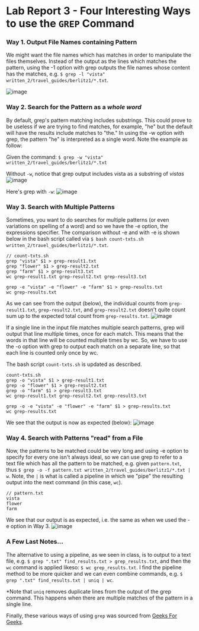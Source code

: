 # Lab Report 3 - Four Interesting Ways to use the `GREP` Command

### Way 1. Output File Names containing Pattern
We might want the file names which has matches in order to manipulate the files themselves. Instead of the output as the lines which matches the pattern, using the -1 option with grep outputs the file names whose content has the matches, e.g. `$ grep -l "vista" written_2/travel_guides/berlitz1/*.txt`.

![image](https://user-images.githubusercontent.com/111631103/221749504-0b350172-5d88-4e6b-bea2-0e436e05f007.png)

### Way 2. Search for the Pattern as a _whole word_ 
By default, grep's pattern matching includes substrings. This could prove to be useless if we are trying to find matches, for example, "he" but the default will have the results include matches to "the." In using the -w option with grep, the pattern "he" is interpreted as a single word. Note the example as follow: 

Given the command:
`$ grep -w "vista" written_2/travel_guides/berlitz1/*.txt`

Without `-w`, notice that grep output includes vista as a substring of _vistas_
![image](https://user-images.githubusercontent.com/111631103/221750282-22fdd0bc-a7b3-4d1d-90e0-a5060663e796.png)

Here's grep with `-w`:
![image](https://user-images.githubusercontent.com/111631103/221750361-433aad24-4f41-445c-bc4a-a85535d602bf.png)

### Way 3. Search with Multiple Patterns
Sometimes, you want to do searches for multiple patterns (or even variations on spelling of a word) and so we have the -e option, the expressions specifier. The comparison without -e and with -e is shown below in the bash script called via `$ bash count-txts.sh written_2/travel_guides/berlitz1/*.txt`.

```
// count-txts.sh
grep "vista" $1 > grep-result1.txt
grep "flower" $1 > grep-result2.txt
grep "farm" $1 > grep-result3.txt
wc grep-result1.txt grep-result2.txt grep-result3.txt

grep -e "vista" -e "flower" -e "farm" $1 > grep-results.txt
wc grep-results.txt
```

As we can see from the output (below), the individual counts from `grep-result1.txt`, `grep-result2.txt`, and `grep-result2.txt` doesn't quite count sum up to the expected total count from `grep-results.txt`.
![image](https://user-images.githubusercontent.com/111631103/221747234-96bdbbda-9619-4c4a-b4ff-447c58f601fc.png)

If a single line in the input file matches multiple search patterns, grep will output that line multiple times, once for each match. This means that the words in that line will be counted multiple times by wc. So, we have to use the -o option with grep to output each match on a separate line, so that each line is counted only once by wc.

The bash script `count-txts.sh` is updated as described.

```
count-txts.sh
grep -o "vista" $1 > grep-result1.txt
grep -o "flower" $1 > grep-result2.txt
grep -o "farm" $1 > grep-result3.txt
wc grep-result1.txt grep-result2.txt grep-result3.txt

grep -o -e "vista" -e "flower" -e "farm" $1 > grep-results.txt
wc grep-results.txt
```

We see that the output is now as expected (below):
![image](https://user-images.githubusercontent.com/111631103/221747040-4e9534f7-df3a-4bcb-a9ce-5ff1e61a190a.png)

### Way 4. Search with Patterns "read" from a File
Now, the patterns to be matched could be very long and using -e option to specify for every one isn't always ideal, so we can use grep to refer to a text file which has all the pattern to be matched, e.g. given `pattern.txt`, thus `$ grep -o -f pattern.txt written_2/travel_guides/berlitz1/*.txt | w`. Note, the `|` is what is called a pipeline in which we "pipe" the resulting output into the next command (in this case, `wc`).

```
// pattern.txt
vista
flower
farm
```

We see that our output is as expected, i.e. the same as when we used the -e option in Way 3.
![image](https://user-images.githubusercontent.com/111631103/221749091-afd8d741-fd05-49c3-b52a-88be7f493909.png)

### A Few Last Notes...
The alternative to using a pipeline, as we seen in class, is to output to a text file, e.g. `$ grep ".txt" find_results.txt > grep_results.txt`, and then the `wc` command is applied likeso: `$ wc grep_results.txt`. I find the pipeline method to be more quicker and we can even combine commands, e.g. `$ grep ".txt" find_results.txt | uniq | wc`. 

*Note that `uniq` removes duplicate lines from the output of the grep command. This happens when there are multiple matches of the pattern in a single line.

Finally, these various ways of using `grep` was sourced from [Geeks For Geeks](https://www.geeksforgeeks.org/grep-command-in-unixlinux/).
